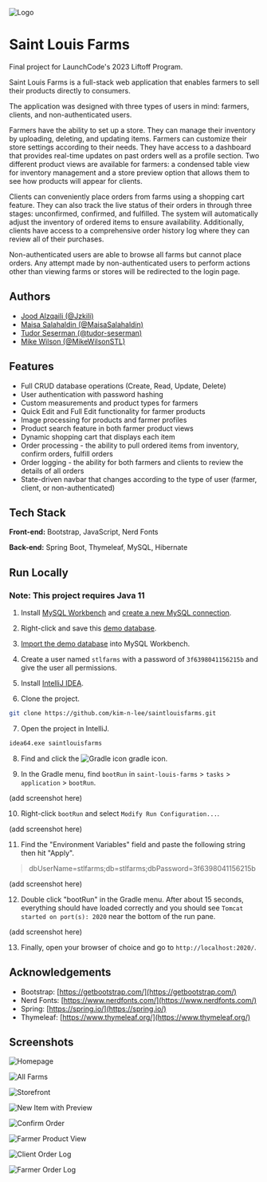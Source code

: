 
![Logo](https://github.com/kim-n-lee/saintlouisfarms/blob/main/src/main/resources/static/assets/img/bg-masthead.jpg?raw=true)


# Saint Louis Farms

Final project for LaunchCode's 2023 Liftoff Program.

Saint Louis Farms is a full-stack web application that enables farmers to sell their products directly to consumers.

The application was designed with three types of users in mind: farmers, clients, and non-authenticated users.

Farmers have the ability to set up a store. They can manage their inventory by uploading, deleting, and updating items. Farmers can customize their store settings according to their needs. They have access to a dashboard that provides real-time updates on past orders well as a profile section. Two different product views are available for farmers: a condensed table view for inventory management and a store preview option that allows them to see how products will appear for clients.

Clients can conveniently place orders from farms using a shopping cart feature. They can also track the live status of their orders in through three stages: unconfirmed, confirmed, and fulfilled. The system will automatically adjust the inventory of ordered items to ensure availability. Additionally, clients have access to a comprehensive order history log where they can review all of their purchases.

Non-authenticated users are able to browse all farms but cannot place orders. Any attempt made by non-authenticated users to perform actions other than viewing farms or stores will be redirected to the login page.

## Authors

- [Jood Alzqaili (@Jzkili)](https://github.com/Jzkili)
- [Maisa Salahaldin (@MaisaSalahaldin)](https://github.com/MaisaSalahaldin)
- [Tudor Seserman (@tudor-seserman)](https://github.com/tudor-seserman)
- [Mike Wilson (@MikeWilsonSTL)](https://www.github.com/MikeWilsonSTL)


## Features

- Full CRUD database operations (Create, Read, Update, Delete)
- User authentication with password hashing
- Custom measurements and product types for farmers
- Quick Edit and Full Edit functionality for farmer products
- Image processing for products and farmer profiles
- Product search feature in both farmer product views
- Dynamic shopping cart that displays each item
- Order processing - the ability to pull ordered items from inventory, confirm orders, fulfill orders
- Order logging - the ability for both farmers and clients to review the details of all orders
- State-driven navbar that changes according to the type of user (farmer, client, or non-authenticated)
## Tech Stack

**Front-end:** Bootstrap, JavaScript, Nerd Fonts

**Back-end:** Spring Boot, Thymeleaf, MySQL, Hibernate

## Run Locally
### Note: This project requires Java 11 

1. Install [MySQL Workbench](https://dev.mysql.com/downloads/workbench/) and 
[create a new MySQL connection](https://dev.mysql.com/doc/workbench/en/wb-getting-started-tutorial-create-connection.html).


2. Right-click and save this [demo database](https://raw.githubusercontent.com/kim-n-lee/saintlouisfarms/main/src/main/resources/demo-database/saintlouisfarms-data.sql).


3.  [Import the demo database](https://help.umbler.com/hc/en-us/articles/202385865-MySQL-Importing-Exporting-a-database)
into MySQL Workbench.


4. Create a user named ``stlfarms`` with a password of 
``3f6398041156215b`` and give the user all permissions.


4. Install [IntelliJ IDEA](https://www.jetbrains.com/idea/download/).


5. Clone the project.

```bash
git clone https://github.com/kim-n-lee/saintlouisfarms.git
```

7. Open the project in IntelliJ.
```bash
idea64.exe saintlouisfarms
```

8. Find and click the ![Gradle icon](https://resources.jetbrains.com/help/img/idea/2023.2/gradle.icons.gradle_dark.svg)
 gradle icon.


9. In the Gradle menu, find ``bootRun`` in ``saint-louis-farms`` > ``tasks`` > ``application`` > ``bootRun``.
 
(add screenshot here)


10. Right-click ``bootRun`` and select ``Modify Run Configuration...``.

(add screenshot here)

11. Find the "Environment Variables" field and paste the following string then hit "Apply".
> dbUserName=stlfarms;db=stlfarms;dbPassword=3f6398041156215b

(add screenshot here)

12. Double click "bootRun" in the Gradle menu. After about 15 seconds, everything should
have loaded correctly  and you should see ```Tomcat started on port(s): 2020``` near the bottom of the run pane.

(add screenshot here)


13. Finally, open your browser of choice and go to ```http://localhost:2020/```.


## Acknowledgements

 - Bootstrap: [https://getbootstrap.com/](https://getbootstrap.com/)
 - Nerd Fonts: [https://www.nerdfonts.com/](https://www.nerdfonts.com/)
 - Spring: [https://spring.io/](https://spring.io/)
 - Thymeleaf: [https://www.thymeleaf.org/](https://www.thymeleaf.org/)

## Screenshots

![Homepage](https://github.com/kim-n-lee/saintlouisfarms/blob/main/src/main/resources/static/assets/img/screenshots/homepage.png?raw=true)

![All Farms](https://github.com/kim-n-lee/saintlouisfarms/blob/main/src/main/resources/static/assets/img/screenshots/all-farms.png?raw=true)

![Storefront](https://github.com/kim-n-lee/saintlouisfarms/blob/main/src/main/resources/static/assets/img/screenshots/storefront.png?raw=true)

![New Item with Preview](https://github.com/kim-n-lee/saintlouisfarms/blob/main/src/main/resources/static/assets/img/screenshots/new-item-with-preview.png?raw=true)

![Confirm Order](https://github.com/kim-n-lee/saintlouisfarms/blob/main/src/main/resources/static/assets/img/screenshots/confirm-order.png?raw=true)

![Farmer Product View](https://github.com/kim-n-lee/saintlouisfarms/blob/main/src/main/resources/static/assets/img/screenshots/farmer-product-view.png?raw=true)

![Client Order Log](https://github.com/kim-n-lee/saintlouisfarms/blob/main/src/main/resources/static/assets/img/screenshots/client-order-log.png?raw=true)

![Farmer Order Log](https://github.com/kim-n-lee/saintlouisfarms/blob/main/src/main/resources/static/assets/img/screenshots/farmer-order-log.png?raw=true)